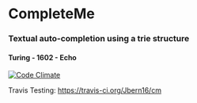# **CompleteMe**
### **Textual auto-completion using a trie structure**

#### Turing - 1602 - Echo


[![Code Climate](https://codeclimate.com/github/Jbern16/cm/badges/gpa.svg)](https://codeclimate.com/github/Jbern16/cm)

Travis Testing:
https://travis-ci.org/Jbern16/cm

